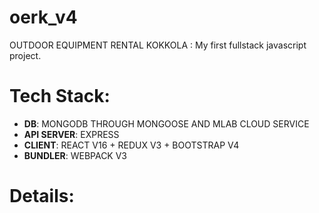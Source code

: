 # oerk_v4

OUTDOOR EQUIPMENT RENTAL KOKKOLA : My first fullstack javascript project.


# Tech Stack:

- **DB**: MONGODB THROUGH MONGOOSE AND MLAB CLOUD SERVICE
- **API SERVER**: EXPRESS
- **CLIENT**: REACT V16 + REDUX V3 + BOOTSTRAP V4
- **BUNDLER**: WEBPACK V3

# Details:

